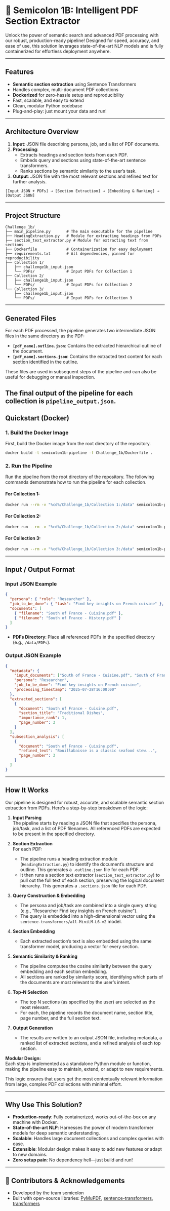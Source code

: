 # 🚀 Semicolon 1B: Intelligent PDF Section Extractor

Unlock the power of semantic search and advanced PDF processing with our robust, production-ready pipeline! Designed for speed, accuracy, and ease of use, this solution leverages state-of-the-art NLP models and is fully containerized for effortless deployment anywhere.

---

## Features

-  **Semantic section extraction** using Sentence Transformers
-  Handles complex, multi-document PDF collections
-  **Dockerized** for zero-hassle setup and reproducibility
-  Fast, scalable, and easy to extend
-  Clean, modular Python codebase
-  Plug-and-play: just mount your data and run!

---

##  Architecture Overview

1. **Input**: JSON file describing persona, job, and a list of PDF documents.
2. **Processing**:
   - Extracts headings and section texts from each PDF.
   - Embeds query and sections using state-of-the-art sentence transformers.
   - Ranks sections by semantic similarity to the user’s task.
3. **Output**: JSON file with the most relevant sections and refined text for further analysis.

```
[Input JSON + PDFs] → [Section Extraction] → [Embedding & Ranking] → [Output JSON]
```

---

## Project Structure

```
Challenge_1b/
├── main_pipeline.py       # The main executable for the pipeline
├── HeadingExtraction.py   # Module for extracting headings from PDFs
├── section_text_extractor.py # Module for extracting text from sections
├── Dockerfile             # Containerization for easy deployment
├── requirements.txt       # All dependencies, pinned for reproducibility
├── Collection 1/
│   ├── challenge1b_input.json
│   └── PDFs/              # Input PDFs for Collection 1
├── Collection 2/
│   ├── challenge1b_input.json
│   └── PDFs/              # Input PDFs for Collection 2
└── Collection 3/
    ├── challenge1b_input.json
    └── PDFs/              # Input PDFs for Collection 3
```

---

## Generated Files

For each PDF processed, the pipeline generates two intermediate JSON files in the same directory as the PDF:

-   **`[pdf_name].outline.json`**: Contains the extracted hierarchical outline of the document.
-   **`[pdf_name].sections.json`**: Contains the extracted text content for each section identified in the outline.

These files are used in subsequent steps of the pipeline and can also be useful for debugging or manual inspection.

The final output of the pipeline for each collection is `pipeline_output.json`.
---

## Quickstart (Docker)

### 1. Build the Docker Image

First, build the Docker image from the root directory of the repository.

```sh
docker build -t semicolon1b-pipeline -f Challenge_1b/Dockerfile .
```

### 2. Run the Pipeline

Run the pipeline from the root directory of the repository. The following commands demonstrate how to run the pipeline for each collection.

#### For Collection 1:

```sh
docker run --rm -v "%cd%/Challenge_1b/Collection 1:/data" semicolon1b-pipeline "/data/challenge1b_input.json" "/data/PDFs" "/data/pipeline_output.json" 5
```

#### For Collection 2:

```sh
docker run --rm -v "%cd%/Challenge_1b/Collection 2:/data" semicolon1b-pipeline "/data/challenge1b_input.json" "/data/PDFs" "/data/pipeline_output.json" 5
```

#### For Collection 3:

```sh
docker run --rm -v "%cd%/Challenge_1b/Collection 3:/data" semicolon1b-pipeline "/data/challenge1b_input.json" "/data/PDFs" "/data/pipeline_output.json" 5
```

---

## Input / Output Format

### Input JSON Example

```json
{
  "persona": { "role": "Researcher" },
  "job_to_be_done": { "task": "Find key insights on French cuisine" },
  "documents": [
    { "filename": "South of France - Cuisine.pdf" },
    { "filename": "South of France - History.pdf" }
  ]
}
```

- **PDFs Directory**: Place all referenced PDFs in the specified directory (e.g., `/data/PDFs`).

### Output JSON Example

```json
{
  "metadata": {
    "input_documents": ["South of France - Cuisine.pdf", "South of France - History.pdf"],
    "persona": "Researcher",
    "job_to_be_done": "Find key insights on French cuisine",
    "processing_timestamp": "2025-07-28T16:00:00"
  },
  "extracted_sections": [
    {
      "document": "South of France - Cuisine.pdf",
      "section_title": "Traditional Dishes",
      "importance_rank": 1,
      "page_number": 3
    }
  ],
  "subsection_analysis": [
    {
      "document": "South of France - Cuisine.pdf",
      "refined_text": "Bouillabaisse is a classic seafood stew...",
      "page_number": 3
    }
  ]
}
```

---

##  How It Works

Our pipeline is designed for robust, accurate, and scalable semantic section extraction from PDFs. Here’s a step-by-step breakdown of the logic:

1. **Input Parsing**  
   The pipeline starts by reading a JSON file that specifies the persona, job/task, and a list of PDF filenames. All referenced PDFs are expected to be present in the specified directory.

2. **Section Extraction**  
   For each PDF:
   - The pipeline runs a heading extraction module (`HeadingExtraction.py`) to identify the document’s structure and outline. This generates a `.outline.json` file for each PDF.
   - It then runs a section text extractor (`section_text_extractor.py`) to pull out the full text of each section, preserving the logical document hierarchy. This generates a `.sections.json` file for each PDF.

3. **Query Construction & Embedding**  
   - The persona and job/task are combined into a single query string (e.g., "Researcher Find key insights on French cuisine").
   - The query is embedded into a high-dimensional vector using the `sentence-transformers/all-MiniLM-L6-v2` model.

4. **Section Embedding**  
   - Each extracted section’s text is also embedded using the same transformer model, producing a vector for every section.

5. **Semantic Similarity & Ranking**  
   - The pipeline computes the cosine similarity between the query embedding and each section embedding.
   - All sections are ranked by similarity score, identifying which parts of the documents are most relevant to the user’s intent.

6. **Top-N Selection**  
   - The top N sections (as specified by the user) are selected as the most relevant.
   - For each, the pipeline records the document name, section title, page number, and the full section text.

7. **Output Generation**  
   - The results are written to an output JSON file, including metadata, a ranked list of extracted sections, and a refined analysis of each top section.

**Modular Design:**  
Each step is implemented as a standalone Python module or function, making the pipeline easy to maintain, extend, or adapt to new requirements.

This logic ensures that users get the most contextually relevant information from large, complex PDF collections with minimal effort.

---

##  Why Use This Solution?

- **Production-ready**: Fully containerized, works out-of-the-box on any machine with Docker.
- **State-of-the-art NLP**: Harnesses the power of modern transformer models for deep semantic understanding.
- **Scalable**: Handles large document collections and complex queries with ease.
- **Extensible**: Modular design makes it easy to add new features or adapt to new domains.
- **Zero setup pain**: No dependency hell—just build and run!

---

## 👥 Contributors & Acknowledgements

- Developed by the team semicolon
- Built with open-source libraries: [PyMuPDF](https://pymupdf.readthedocs.io/), [sentence-transformers](https://www.sbert.net/), [transformers](https://huggingface.co/transformers/)
